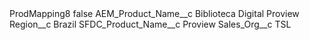 <?xml version="1.0" encoding="UTF-8"?>
<CustomMetadata xmlns="http://soap.sforce.com/2006/04/metadata" xmlns:xsi="http://www.w3.org/2001/XMLSchema-instance" xmlns:xsd="http://www.w3.org/2001/XMLSchema">
    <label>ProdMapping8</label>
    <protected>false</protected>
    <values>
        <field>AEM_Product_Name__c</field>
        <value xsi:type="xsd:string">Biblioteca Digital Proview</value>
    </values>
    <values>
        <field>Region__c</field>
        <value xsi:type="xsd:string">Brazil</value>
    </values>
    <values>
        <field>SFDC_Product_Name__c</field>
        <value xsi:type="xsd:string">Proview</value>
    </values>
    <values>
        <field>Sales_Org__c</field>
        <value xsi:type="xsd:string">TSL</value>
    </values>
</CustomMetadata>
